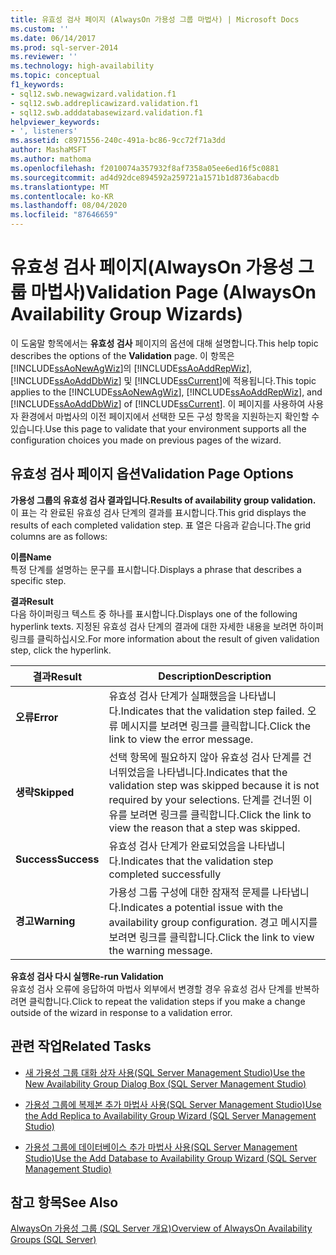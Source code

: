 ```yaml
---
title: 유효성 검사 페이지 (AlwaysOn 가용성 그룹 마법사) | Microsoft Docs
ms.custom: ''
ms.date: 06/14/2017
ms.prod: sql-server-2014
ms.reviewer: ''
ms.technology: high-availability
ms.topic: conceptual
f1_keywords:
- sql12.swb.newagwizard.validation.f1
- sql12.swb.addreplicawizard.validation.f1
- sql12.swb.adddatabasewizard.validation.f1
helpviewer_keywords:
- ', listeners'
ms.assetid: c8971556-240c-491a-bc86-9cc72f71a3dd
author: MashaMSFT
ms.author: mathoma
ms.openlocfilehash: f2010074a357932f8af7358a05ee6ed16f5c0881
ms.sourcegitcommit: ad4d92dce894592a259721a1571b1d8736abacdb
ms.translationtype: MT
ms.contentlocale: ko-KR
ms.lasthandoff: 08/04/2020
ms.locfileid: "87646659"
---
```

# <a name="validation-page-alwayson-availability-group-wizards"></a><span data-ttu-id="97d19-102">유효성 검사 페이지(AlwaysOn 가용성 그룹 마법사)</span><span class="sxs-lookup"><span data-stu-id="97d19-102">Validation Page (AlwaysOn Availability Group Wizards)</span></span>
  <span data-ttu-id="97d19-103">이 도움말 항목에서는 **유효성 검사** 페이지의 옵션에 대해 설명합니다.</span><span class="sxs-lookup"><span data-stu-id="97d19-103">This help topic describes the options of the **Validation** page.</span></span> <span data-ttu-id="97d19-104">이 항목은 [!INCLUDE[ssAoNewAgWiz](../../../includes/ssaonewagwiz-md.md)]의 [!INCLUDE[ssAoAddRepWiz](../../../includes/ssaoaddrepwiz-md.md)], [!INCLUDE[ssAoAddDbWiz](../../../includes/ssaoadddbwiz-md.md)] 및 [!INCLUDE[ssCurrent](../../../includes/sscurrent-md.md)]에 적용됩니다.</span><span class="sxs-lookup"><span data-stu-id="97d19-104">This topic applies to the [!INCLUDE[ssAoNewAgWiz](../../../includes/ssaonewagwiz-md.md)], [!INCLUDE[ssAoAddRepWiz](../../../includes/ssaoaddrepwiz-md.md)], and [!INCLUDE[ssAoAddDbWiz](../../../includes/ssaoadddbwiz-md.md)] of [!INCLUDE[ssCurrent](../../../includes/sscurrent-md.md)].</span></span> <span data-ttu-id="97d19-105">이 페이지를 사용하여 사용자 환경에서 마법사의 이전 페이지에서 선택한 모든 구성 항목을 지원하는지 확인할 수 있습니다.</span><span class="sxs-lookup"><span data-stu-id="97d19-105">Use this page to validate that your environment supports all the configuration choices you made on previous pages of the wizard.</span></span>  
  
##  <a name="validation-page-options"></a><a name="PageOptions"></a><span data-ttu-id="97d19-106">유효성 검사 페이지 옵션</span><span class="sxs-lookup"><span data-stu-id="97d19-106">Validation Page Options</span></span>  
 <span data-ttu-id="97d19-107">**가용성 그룹의 유효성 검사 결과입니다.**</span><span class="sxs-lookup"><span data-stu-id="97d19-107">**Results of availability group validation.**</span></span>  
 <span data-ttu-id="97d19-108">이 표는 각 완료된 유효성 검사 단계의 결과를 표시합니다.</span><span class="sxs-lookup"><span data-stu-id="97d19-108">This grid displays the results of each completed validation step.</span></span> <span data-ttu-id="97d19-109">표 열은 다음과 같습니다.</span><span class="sxs-lookup"><span data-stu-id="97d19-109">The grid columns are as follows:</span></span>  
  
 <span data-ttu-id="97d19-110">**이름**</span><span class="sxs-lookup"><span data-stu-id="97d19-110">**Name**</span></span>  
 <span data-ttu-id="97d19-111">특정 단계를 설명하는 문구를 표시합니다.</span><span class="sxs-lookup"><span data-stu-id="97d19-111">Displays a phrase that describes a specific step.</span></span>  
  
 <span data-ttu-id="97d19-112">**결과**</span><span class="sxs-lookup"><span data-stu-id="97d19-112">**Result**</span></span>  
 <span data-ttu-id="97d19-113">다음 하이퍼링크 텍스트 중 하나를 표시합니다.</span><span class="sxs-lookup"><span data-stu-id="97d19-113">Displays one of the following hyperlink texts.</span></span> <span data-ttu-id="97d19-114">지정된 유효성 검사 단계의 결과에 대한 자세한 내용을 보려면 하이퍼링크를 클릭하십시오.</span><span class="sxs-lookup"><span data-stu-id="97d19-114">For more information about the result of given validation step, click the hyperlink.</span></span>  
  
|<span data-ttu-id="97d19-115">결과</span><span class="sxs-lookup"><span data-stu-id="97d19-115">Result</span></span>|<span data-ttu-id="97d19-116">Description</span><span class="sxs-lookup"><span data-stu-id="97d19-116">Description</span></span>|  
|------------|-----------------|  
|<span data-ttu-id="97d19-117">**오류**</span><span class="sxs-lookup"><span data-stu-id="97d19-117">**Error**</span></span>|<span data-ttu-id="97d19-118">유효성 검사 단계가 실패했음을 나타냅니다.</span><span class="sxs-lookup"><span data-stu-id="97d19-118">Indicates that the validation step failed.</span></span> <span data-ttu-id="97d19-119">오류 메시지를 보려면 링크를 클릭합니다.</span><span class="sxs-lookup"><span data-stu-id="97d19-119">Click the link to view the error message.</span></span>|  
|<span data-ttu-id="97d19-120">**생략**</span><span class="sxs-lookup"><span data-stu-id="97d19-120">**Skipped**</span></span>|<span data-ttu-id="97d19-121">선택 항목에 필요하지 않아 유효성 검사 단계를 건너뛰었음을 나타냅니다.</span><span class="sxs-lookup"><span data-stu-id="97d19-121">Indicates that the validation step was skipped because it is not required by your selections.</span></span> <span data-ttu-id="97d19-122">단계를 건너뛴 이유를 보려면 링크를 클릭합니다.</span><span class="sxs-lookup"><span data-stu-id="97d19-122">Click the link to view the reason that a step was skipped.</span></span>|  
|<span data-ttu-id="97d19-123">**Success**</span><span class="sxs-lookup"><span data-stu-id="97d19-123">**Success**</span></span>|<span data-ttu-id="97d19-124">유효성 검사 단계가 완료되었음을 나타냅니다.</span><span class="sxs-lookup"><span data-stu-id="97d19-124">Indicates that the validation step completed successfully</span></span>|  
|<span data-ttu-id="97d19-125">**경고**</span><span class="sxs-lookup"><span data-stu-id="97d19-125">**Warning**</span></span>|<span data-ttu-id="97d19-126">가용성 그룹 구성에 대한 잠재적 문제를 나타냅니다.</span><span class="sxs-lookup"><span data-stu-id="97d19-126">Indicates a potential issue with the availability group configuration.</span></span>  <span data-ttu-id="97d19-127">경고 메시지를 보려면 링크를 클릭합니다.</span><span class="sxs-lookup"><span data-stu-id="97d19-127">Click the link to view the warning message.</span></span>|  
  
 <span data-ttu-id="97d19-128">**유효성 검사 다시 실행**</span><span class="sxs-lookup"><span data-stu-id="97d19-128">**Re-run Validation**</span></span>  
 <span data-ttu-id="97d19-129">유효성 검사 오류에 응답하여 마법사 외부에서 변경할 경우 유효성 검사 단계를 반복하려면 클릭합니다.</span><span class="sxs-lookup"><span data-stu-id="97d19-129">Click to repeat the validation steps if you make a change outside of the wizard in response to a validation error.</span></span>  
  

  
##  <a name="related-tasks"></a><a name="RelatedTasks"></a> <span data-ttu-id="97d19-130">관련 작업</span><span class="sxs-lookup"><span data-stu-id="97d19-130">Related Tasks</span></span>  
  
-   [<span data-ttu-id="97d19-131">새 가용성 그룹 대화 상자 사용&#40;SQL Server Management Studio&#41;</span><span class="sxs-lookup"><span data-stu-id="97d19-131">Use the New Availability Group Dialog Box &#40;SQL Server Management Studio&#41;</span></span>](use-the-new-availability-group-dialog-box-sql-server-management-studio.md)  
  
-   [<span data-ttu-id="97d19-132">가용성 그룹에 복제본 추가 마법사 사용&#40;SQL Server Management Studio&#41;</span><span class="sxs-lookup"><span data-stu-id="97d19-132">Use the Add Replica to Availability Group Wizard &#40;SQL Server Management Studio&#41;</span></span>](use-the-add-replica-to-availability-group-wizard-sql-server-management-studio.md)  
  
-   [<span data-ttu-id="97d19-133">가용성 그룹에 데이터베이스 추가 마법사 사용&#40;SQL Server Management Studio&#41;</span><span class="sxs-lookup"><span data-stu-id="97d19-133">Use the Add Database to Availability Group Wizard &#40;SQL Server Management Studio&#41;</span></span>](availability-group-add-database-to-group-wizard.md)  
  
 
  
## <a name="see-also"></a><span data-ttu-id="97d19-134">참고 항목</span><span class="sxs-lookup"><span data-stu-id="97d19-134">See Also</span></span>  
 [<span data-ttu-id="97d19-135">AlwaysOn 가용성 그룹 &#40;SQL Server 개요&#41;</span><span class="sxs-lookup"><span data-stu-id="97d19-135">Overview of AlwaysOn Availability Groups &#40;SQL Server&#41;</span></span>](overview-of-always-on-availability-groups-sql-server.md)  
  
  
